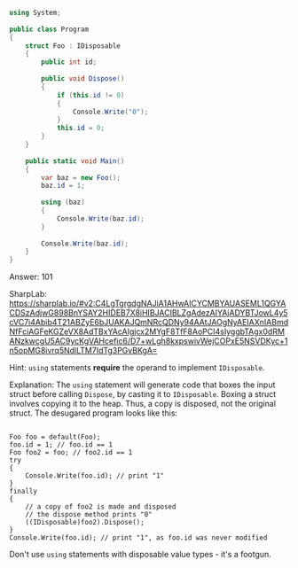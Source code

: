 ```cs
using System;
                    
public class Program
{
    struct Foo : IDisposable
    {
        public int id;
        
        public void Dispose()
        {
            if (this.id != 0)
            {
                Console.Write("0");
            }
            this.id = 0;
        }
    }
    
    public static void Main()
    {
        var baz = new Foo();
        baz.id = 1;
        
        using (baz)
        {
            Console.Write(baz.id);
        }
        
        Console.Write(baz.id);
    }
}
```

Answer: 101

SharpLab: https://sharplab.io/#v2:C4LgTgrgdgNAJiA1AHwAICYCMBYAUASEML1QGYACDSzAdjwG898BnYSAY2HIDEB7X8iHIBJACIBLZgAdezAIYAjADYBTJowL4y5cVC7i4Abib4T21ABZyE6bJUAKAJQmNRcQDNy94AAtJAOgNyAEIAXnIABmdNfFciAGFeKGZeVX8AdTBxYAcAIgjcx2MYgF8TfF8AoPCI4sIyggbTAgx0dRMANzkwcgU5AC9ycKgVAHcefic6/D7+wLgh8kxpswivWejCOPxE5NSVDKyc+1n5opMG8ivrq5NdlLTM7IdTg3PGvBKgA=

Hint:
<code>using</code> statements <b>require</b> the operand to implement <code>IDisposable</code>.

Explanation:
The <code>using</code> statement will generate code that boxes the input struct before calling <code>Dispose</code>, by casting it to <code>IDisposable</code>. Boxing a struct involves copying it to the heap. Thus, a copy is disposed, not the original struct. The desugared program looks like this:
<pre><code>
Foo foo = default(Foo);
foo.id = 1; // foo.id == 1
Foo foo2 = foo; // foo2.id == 1
try
{
    Console.Write(foo.id); // print "1"
}
finally
{
    // a copy of foo2 is made and disposed
    // the dispose method prints "0"
    ((IDisposable)foo2).Dispose();
}
Console.Write(foo.id); // print "1", as foo.id was never modified
</code></pre>

Don't use <code>using</code> statements with disposable value types - it's a footgun.